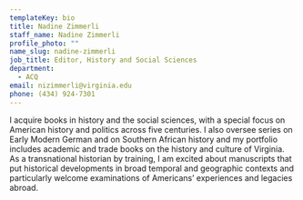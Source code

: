 ```yaml
---
templateKey: bio
title: Nadine Zimmerli
staff_name: Nadine Zimmerli
profile_photo: ""
name_slug: nadine-zimmerli
job_title: Editor, History and Social Sciences
department:
  - ACQ
email: nizimmerli@virginia.edu
phone: (434) 924-7301
---
```

I acquire books in history and the social sciences, with a special focus on American history and politics across five centuries. I also oversee series on Early Modern German and on Southern African history and my portfolio includes academic and trade books on the history and culture of Virginia. As a transnational historian by training, I am excited about manuscripts that put historical developments in broad temporal and geographic contexts and particularly welcome examinations of Americans’ experiences and legacies abroad.